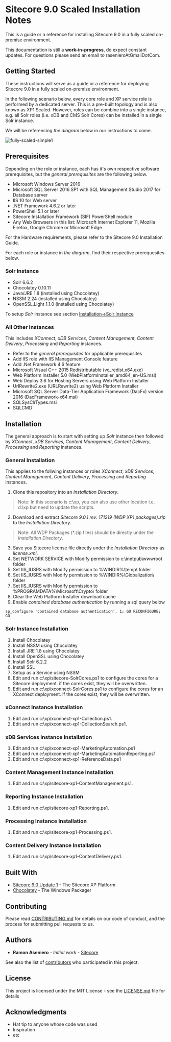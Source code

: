 # Sitecore 9.0 Scaled Installation Notes

This is a guide or a reference for installing Sitecore 9.0 in a fully scaled on-premise environment.

This documentation is still a **work-in-progress**, do expect constant updates. For questions please send an email to rasenieroAtGmailDotCom.

## Getting Started

These instructions will serve as a guide or a reference for deploying Sitecore 9.0 in a fully scaled on-premise environment. 

In the following scenario below, every core role and XP service role is performed by a dedicated server. This is a pre-built topology and is also known as XP1 Scaled. However, roles can be combine into a single instance, e.g. all Solr roles (i.e. xDB and CMS Solr Cores) can be installed in a single Solr instance. 

We will be referencing *the diagram* below in our instructions to come.

![fully-scaled-simple1](https://user-images.githubusercontent.com/2329372/42052718-721db50a-7ac4-11e8-8709-abb304179e2c.png)

## Prerequisites

Depending on the role or instance, each has it's own respective software prerequisites, but the *general prerequisites* are the following below.

* Microsoft Windows Server 2016
* Microsoft SQL Server 2016 SP1 with SQL Management Studio 2017 for Database server
* IIS 10 for Web server
* .NET Framework 4.6.2 or later
* PowerShell 5.1 or later
* Sitecore Installation Framework (SIF) PowerShell module
* Any Web Browsers in this list: Microsoft Internet Explorer 11, Mozilla Firefox, Google Chrome or Microsoft Edge 

For the Hardware requirements, please refer to the Sitecore 9.0 Installation Guide. 

For each role or instance in *the diagram*, find their respective prerequesites below.

### Solr Instance

* Solr 6.6.2
* Chocolatey 0.10.11
* Java/JRE 1.8 (installed using Chocolatey)
* NSSM 2.24 (installed using Chocolatey)
* OpenSSL.Light 1.1.0 (installed using Chocolatey)

To setup *Solr* instance see section [Installation->Solr Instance](README.md#solr-instance-1)

### All Other Instances

This includes *XConnect*, *xDB Services*, *Content Management*, *Content Delivery*, *Processing* and *Reporting* instances.

* Refer to the *general prerequisites* for applicable prerequisites
* Add IIS role with IIS Management Console feature
* Add .Net Framework 4.6 feature
* Microsoft Visual C++ 2015 Redistributable (vc_redist.x64.exe)
* Web Platform Installer 5.0 (WebPlatformInstaller_amd64_en-US.msi)
* Web Deploy 3.6 for Hosting Servers using Web Platform Installer
* UrlRewrite2.exe (URLRewrite2) using Web Platform Installer
* Microsoft SQL Server Data-Tier Application Framework (DacFx) version 2016 (DacFramework-x64.msi)
* SQLSysClrTypes.msi 
* SQLCMD

## Installation 

The general approach is to start with setting up *Solr* instance then followed by *XConnect*, *xDB Services*, *Content Management*, *Content Delivery*, *Processing* and *Reporting* instances.

### General Installation

This applies to the follwing instances or roles *XConnect*, *xDB Services*, *Content Management*, *Content Delivery*, *Processing* and *Reporting* instances.

1. Clone this repository into an *Installation Directory*.
> Note: In this scenario is c:\xp, you can also use other location i.e. d:\xp but need to update the scripts.
2. Download and extract *Sitecore 9.0.1 rev. 171219 (WDP XP1 packages).zip* to the *Installation Directory*. 
> Note: All  WDP Packages (*.zip files) should be directly under the *Installation Directory*.
3. Save you Sitecore license file directly under the *Installation Directory* as *license.xml*.
4. Set NETWORK SERVICE with Modify permission to c:\inetpub\wwwroot folder
5. Set IIS_IUSRS with Modify permission to %WINDIR%\temp\ folder
6. Set IIS_IUSRS with Modify permission to %WINDIR%\Globalization\ folder
7. Set IIS_IUSRS with Modify permission to %PROGRAMDATA%\Microsoft\Crypto\ folder 
8. Clear the Web Platform Installer download cache
9. Enable *contained database authentication* by running a sql query below
```
sp_configure 'contained database authentication', 1; GO RECONFIGURE; GO
```

### Solr Instance Installation

1. Install Chocolatey
2. Install NSSM using Chocolatey
3. Install JRE 1.8 using Chocolatey
4. Install OpenSSL using Chocolatey
5. Install Solr 6.2.2
6. Install SSL
7. Setup as a Service using NSSM
8. Edit and run c:\xp\sitecore-SolrCores.ps1 to configure the cores for a Sitecore deployment. if the cores exist, they will be overwritten.
9. Edit and run c:\xp\xconnect-SolrCores.ps1 to configure the cores for an XConnect deployment. if the cores exist, they will be overwritten.

### xConnect Instance Installation

1. Edit and run c:\xp\xconnect-xp1-Collection.ps1.
2. Edit and run c:\xp\xconnect-xp1-CollectionSearch.ps1.

### xDB Services Instance Installation

1. Edit and run c:\xp\xconnect-xp1-MarketingAutomation.ps1
2. Edit and run c:\xp\xconnect-xp1-MarketingAutomationReporting.ps1
3. Edit and run c:\xp\xconnect-xp1-ReferenceData.ps1

### Content Management Instance Installation

1. Edit and run c:\xp\sitecore-xp1-ContentManagement.ps1.

### Reporting Instance Installation

1. Edit and run c:\xp\sitecore-xp1-Reporting.ps1.

### Processing Instance Installation

1. Edit and run c:\xp\sitecore-xp1-Processing.ps1.

### Content Delivery Instance Installation

1. Edit and run c:\xp\sitecore-xp1-ContentDelivery.ps1.

## Built With

* [Sitecore 9.0 Update 1](http://www.sitecore.come) - The Sitecore XP Platform
* [Chocolatey](http://www.chocolatey.org) - The Windows Packager

## Contributing

Please read [CONTRIBUTING.md](https://gist.github.com/PurpleBooth/b24679402957c63ec426) for details on our code of conduct, and the process for submitting pull requests to us.

## Authors

* **Ramon Aseniero** - *Initial work* - [Sitecore](https://github.com/raseniero)

See also the list of [contributors](https://github.com/your/project/contributors) who participated in this project.

## License

This project is licensed under the MIT License - see the [LICENSE.md](LICENSE.md) file for details

## Acknowledgments

* Hat tip to anyone whose code was used
* Inspiration
* etc
